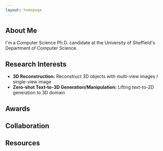 ```yaml
---
layout: homepage
---
```


## About Me

I'm a Computer Science Ph.D. candidate at the University of Sheffield's Department of Computer Science.

## Research Interests
- **3D Reconstruction:** Reconstruct 3D objects with multi-view images / single-view image
- **Zero-shot Text-to-3D Generation/Manipulation:** Lifting text-to-2D generation to 3D domain


## Awards


## Collaboration


## Resources




